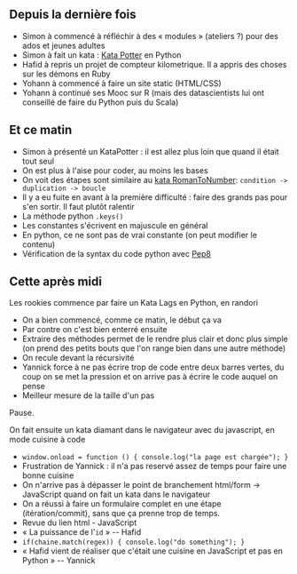 ## Depuis la dernière fois

- Simon à commencé à réfléchir à des « modules » (ateliers ?) pour des ados et jeunes adultes
- Simon à fait un kata : [Kata Potter](http://codingdojo.org/kata/Potter/) en Python
- Hafid à repris un projet de compteur kilometrique. Il a appris des choses sur les démons en Ruby
- Yohann à commencé à faire un site static (HTML/CSS)
- Yohann à continué ses Mooc sur R (mais des datascientists lui ont conseillé de faire du Python puis du Scala)


## Et ce matin

- Simon à présenté un KataPotter : il est allez plus loin que quand il était tout seul
- On est plus à l'aise pour coder, au moins les bases
- On voit des étapes sont similaire au [kata RomanToNumber](http://codingdojo.org/kata/RomanNumerals/): `condition -> duplication -> boucle`
- Il y a eu fuite en avant à la première difficulté : faire des grands pas pour s'en sortir. Il faut plutôt ralentir
- La méthode python `.keys()`
- Les constantes s'écrivent en majuscule en général
- En python, ce ne sont pas de vrai constante (on peut modifier le contenu)
- Vérification de la syntax du code python avec [Pep8](https://www.python.org/dev/peps/pep-0008/)

## Cette après midi

Les rookies commence par faire un Kata Lags en Python, en randori

- On a bien commencé, comme ce matin, le début ça va
- Par contre on c'est bien enterré ensuite
- Extraire des méthodes permet de le rendre plus clair et donc plus simple (on prend des petits bouts que l'on range bien dans une autre méthode)
- On recule devant la récursivité
- Yannick force à ne pas écrire trop de code entre deux barres vertes, du coup on se met la pression et on arrive pas à écrire le code auquel on pense
- Meilleur mesure de la taille d'un pas

Pause.

On fait ensuite un kata diamant dans le navigateur avec du javascript, en mode cuisine à code

- `window.onload = function () { console.log("la page est chargée"); }`
- Frustration de Yannick : il n'a pas reservé assez de temps pour faire une bonne cuisine
- On n'arrive pas à dépasser le point de branchement html/form -> JavaScript quand on fait un kata dans le navigateur
- On a réussi à faire un formulaire complet en une étape (itération/commit), sans que ça prenne trop de temps.
- Revue du lien html - JavaScript
- « La puissance de l'`id` » -- Hafid
- `if(chaine.match(regex)) { console.log("do something"); }`
- « Hafid vient de réaliser que c'était une cuisine en JavaScript et pas en Python » -- Yannick

